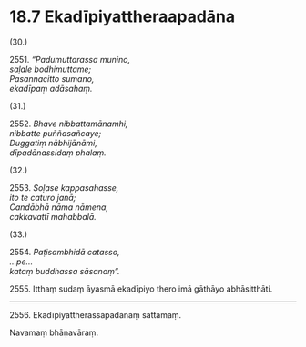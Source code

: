 

# 18.7 Ekadīpiyattheraapadāna



(30.)

2551\. _“Padumuttarassa munino,_  
_saḷale bodhimuttame;_  
_Pasannacitto sumano,_  
_ekadīpaṃ adāsahaṃ._  


(31.)

2552\. _Bhave nibbattamānamhi,_  
_nibbatte puññasañcaye;_  
_Duggatiṃ nābhijānāmi,_  
_dīpadānassidaṃ phalaṃ._  


(32.)

2553\. _Soḷase kappasahasse,_  
_ito te caturo janā;_  
_Candābhā nāma nāmena,_  
_cakkavattī mahabbalā._  


(33.)

2554\. _Paṭisambhidā catasso,_  
_…pe…_  
_kataṃ buddhassa sāsanaṃ”._  


2555\. Itthaṃ sudaṃ āyasmā ekadīpiyo thero imā gāthāyo abhāsitthāti.

---

2556\. Ekadīpiyattherassāpadānaṃ sattamaṃ.

  
Navamaṃ bhāṇavāraṃ.





